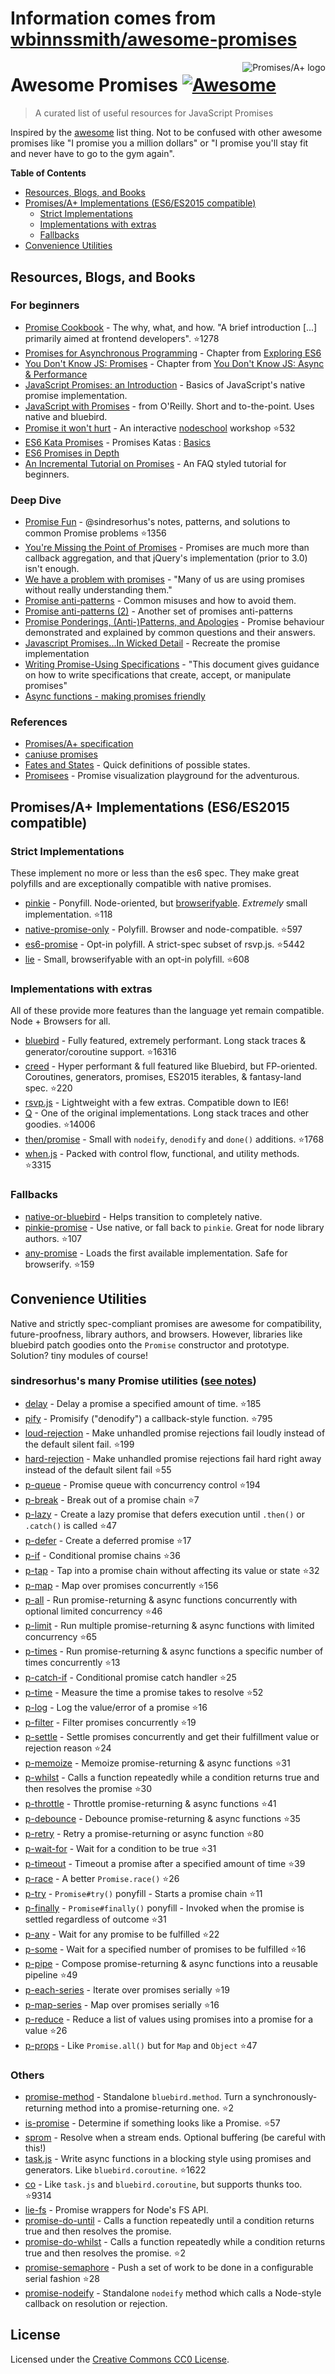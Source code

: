 # Information comes from [wbinnssmith/awesome-promises](https://github.com/wbinnssmith/awesome-promises)
<a href="https://promisesaplus.com/">
    <img src="https://promisesaplus.com/assets/logo-small.png" alt="Promises/A+ logo" align="right" />
</a>

# Awesome Promises [![Awesome](https://cdn.rawgit.com/sindresorhus/awesome/d7305f38d29fed78fa85652e3a63e154dd8e8829/media/badge.svg)](https://github.com/sindresorhus/awesome)

> A curated list of useful resources for JavaScript Promises

Inspired by the [awesome](https://github.com/sindresorhus/awesome) list thing. Not to be confused with other awesome promises like "I promise you a million dollars" or "I promise you'll stay fit and never have to go to the gym again".

**Table of Contents**

- [Resources, Blogs, and Books](#resources-blogs-and-books)
- [Promises/A+ Implementations (ES6/ES2015 compatible)](#promisesa-implementations-es6es2015-compatible)
  - [Strict Implementations](#strict-implementations)
  - [Implementations with extras](#implementations-with-extras)
  - [Fallbacks](#fallbacks)
- [Convenience Utilities](#convenience-utilities)

## Resources, Blogs, and Books

### For beginners
* [Promise Cookbook](https://github.com/mattdesl/promise-cookbook) - The why, what, and how. "A brief introduction [...] primarily aimed at frontend developers". :star:1278
* [Promises for Asynchronous Programming](http://exploringjs.com/es6/ch_promises.html) - Chapter from [Exploring ES6](http://exploringjs.com/)
* [You Don't Know JS: Promises](https://github.com/getify/You-Dont-Know-JS/blob/master/async%20&%20performance/ch3.md) - Chapter from [You Don't Know JS: Async & Performance](https://github.com/getify/You-Dont-Know-JS/tree/master/async%20%26%20performance)
* [JavaScript Promises: an Introduction](https://developers.google.com/web/fundamentals/getting-started/primers/promises) - Basics of JavaScript's native promise implementation.
* [JavaScript with Promises](http://shop.oreilly.com/product/0636920032151.do) - from O'Reilly. Short and to-the-point. Uses native and bluebird.
* [Promise it won't hurt](https://github.com/stevekane/promise-it-wont-hurt) - An interactive [nodeschool](https://nodeschool.io/) workshop :star:532
* [ES6 Kata Promises](http://es6katas.org/) - Promises Katas : [Basics](http://tddbin.com/#?kata=es6/language/promise/basics)
* [ES6 Promises in Depth](https://ponyfoo.com/articles/es6-promises-in-depth)
* [An Incremental Tutorial on Promises](http://www.sohamkamani.com/blog/2016/08/28/incremenal-tutorial-to-promises/) - An FAQ styled tutorial for beginners.

### Deep Dive
* [Promise Fun](https://github.com/sindresorhus/promise-fun) - @sindresorhus's notes, patterns, and solutions to common Promise problems :star:1356
* [You're Missing the Point of Promises](https://blog.domenic.me/youre-missing-the-point-of-promises/) - Promises are much more than callback aggregation, and that jQuery's implementation (prior to 3.0) isn't enough.
* [We have a problem with promises](https://pouchdb.com/2015/05/18/we-have-a-problem-with-promises.html) - "Many of us are using promises without really understanding them."
* [Promise anti-patterns](https://github.com/petkaantonov/bluebird/wiki/Promise-anti-patterns) - Common misuses and how to avoid them.
* [Promise anti-patterns (2)](http://taoofcode.net/promise-anti-patterns/) - Another set of promises anti-patterns
* [Promise Ponderings, (Anti-)Patterns, and Apologies](https://sdgluck.github.io/2015/08/24/promise-ponderings-patterns-apologies/) - Promise behaviour demonstrated and explained by common questions and their answers.
* [Javascript Promises...In Wicked Detail](http://www.mattgreer.org/articles/promises-in-wicked-detail/) - Recreate the promise implementation
* [Writing Promise-Using Specifications](https://www.w3.org/2001/tag/doc/promises-guide) - "This document gives guidance on how to write specifications that create, accept, or manipulate promises"
* [Async functions - making promises friendly](https://developers.google.com/web/fundamentals/getting-started/primers/async-functions)

### References
* [Promises/A+ specification](https://promisesaplus.com/)
* [caniuse promises](http://caniuse.com/#feat=promises)
* [Fates and States](https://github.com/domenic/promises-unwrapping/blob/master/docs/states-and-fates.md) - Quick definitions of possible states.
* [Promisees](https://bevacqua.github.io/promisees/) - Promise visualization playground for the adventurous.

## Promises/A+ Implementations (ES6/ES2015 compatible)

### Strict Implementations
These implement no more or less than the es6 spec. They make great polyfills and are exceptionally compatible with native promises.

* [pinkie](https://github.com/floatdrop/pinkie) - Ponyfill. Node-oriented, but [browserifyable](https://github.com/substack/node-browserify). *Extremely* small implementation. :star:118
* [native-promise-only](https://github.com/getify/native-promise-only) - Polyfill. Browser and node-compatible. :star:597
* [es6-promise](https://github.com/stefanpenner/es6-promise) - Opt-in polyfill. A strict-spec subset of rsvp.js. :star:5442
* [lie](https://github.com/calvinmetcalf/lie) - Small, browserifyable with an opt-in polyfill. :star:608

### Implementations with extras
All of these provide more features than the language yet remain compatible. Node + Browsers for all.

* [bluebird](https://github.com/petkaantonov/bluebird) - Fully featured, extremely performant. Long stack traces & generator/coroutine support. :star:16316
* [creed](https://github.com/briancavalier/creed) - Hyper performant & full featured like Bluebird, but FP-oriented. Coroutines, generators, promises, ES2015 iterables, & fantasy-land spec. :star:220
* [rsvp.js](https://github.com/tildeio/rsvp.js/) - Lightweight with a few extras. Compatible down to IE6!
* [Q](https://github.com/kriskowal/q) - One of the original implementations. Long stack traces and other goodies. :star:14006
* [then/promise](https://github.com/then/promise) - Small with `nodeify`, `denodify` and `done()` additions. :star:1768
* [when.js](https://github.com/cujojs/when) - Packed with control flow, functional, and utility methods. :star:3315


### Fallbacks
* [native-or-bluebird](https://www.npmjs.com/package/native-or-bluebird) - Helps transition to completely native.
* [pinkie-promise](https://github.com/floatdrop/pinkie-promise) - Use native, or fall back to `pinkie`. Great for node library authors. :star:107
* [any-promise](https://github.com/kevinbeaty/any-promise) - Loads the first available implementation. Safe for browserify. :star:159

## Convenience Utilities
Native and strictly spec-compliant promises are awesome for compatibility, future-proofness, library authors, and browsers. However, libraries like bluebird patch goodies onto the `Promise` constructor and prototype. Solution? tiny modules of course!

### sindresorhus's many Promise utilities ([see notes](https://github.com/sindresorhus/promise-fun))
* [delay](https://github.com/sindresorhus/delay) - Delay a promise a specified amount of time. :star:185
* [pify](https://github.com/sindresorhus/pify) - Promisify ("denodify") a callback-style function. :star:795
* [loud-rejection](https://github.com/sindresorhus/loud-rejection) - Make unhandled promise rejections fail loudly instead of the default silent fail. :star:199
* [hard-rejection](https://github.com/sindresorhus/hard-rejection) - Make unhandled promise rejections fail hard right away instead of the default silent fail :star:55
* [p-queue](https://github.com/sindresorhus/p-queue) - Promise queue with concurrency control :star:194
* [p-break](https://github.com/sindresorhus/p-break) - Break out of a promise chain :star:7
* [p-lazy](https://github.com/sindresorhus/p-lazy) - Create a lazy promise that defers execution until `.then()` or `.catch()` is called :star:47
* [p-defer](https://github.com/sindresorhus/p-defer) - Create a deferred promise :star:17
* [p-if](https://github.com/sindresorhus/p-if) - Conditional promise chains :star:36
* [p-tap](https://github.com/sindresorhus/p-tap) - Tap into a promise chain without affecting its value or state :star:32
* [p-map](https://github.com/sindresorhus/p-map) - Map over promises concurrently :star:156
* [p-all](https://github.com/sindresorhus/p-all) - Run promise-returning & async functions concurrently with optional limited concurrency :star:46
* [p-limit](https://github.com/sindresorhus/p-limit) - Run multiple promise-returning & async functions with limited concurrency :star:65
* [p-times](https://github.com/sindresorhus/p-times) - Run promise-returning & async functions a specific number of times concurrently :star:13
* [p-catch-if](https://github.com/sindresorhus/p-catch-if) - Conditional promise catch handler :star:25
* [p-time](https://github.com/sindresorhus/p-time) - Measure the time a promise takes to resolve :star:52
* [p-log](https://github.com/sindresorhus/p-log) - Log the value/error of a promise :star:16
* [p-filter](https://github.com/sindresorhus/p-filter) - Filter promises concurrently :star:19
* [p-settle](https://github.com/sindresorhus/p-settle) - Settle promises concurrently and get their fulfillment value or rejection reason :star:24
* [p-memoize](https://github.com/sindresorhus/p-memoize) - Memoize promise-returning & async functions :star:31
* [p-whilst](https://github.com/sindresorhus/p-whilst) - Calls a function repeatedly while a condition returns true and then resolves the promise :star:30
* [p-throttle](https://github.com/sindresorhus/p-throttle) - Throttle promise-returning & async functions :star:41
* [p-debounce](https://github.com/sindresorhus/p-debounce) - Debounce promise-returning & async functions :star:35
* [p-retry](https://github.com/sindresorhus/p-retry) - Retry a promise-returning or async function :star:80
* [p-wait-for](https://github.com/sindresorhus/p-wait-for) - Wait for a condition to be true :star:31
* [p-timeout](https://github.com/sindresorhus/p-timeout) - Timeout a promise after a specified amount of time :star:39
* [p-race](https://github.com/sindresorhus/p-race) - A better `Promise.race()` :star:26
* [p-try](https://github.com/sindresorhus/p-try) - `Promise#try()` ponyfill - Starts a promise chain :star:11
* [p-finally](https://github.com/sindresorhus/p-finally) - `Promise#finally()` ponyfill - Invoked when the promise is settled regardless of outcome :star:31
* [p-any](https://github.com/sindresorhus/p-any) - Wait for any promise to be fulfilled :star:22
* [p-some](https://github.com/sindresorhus/p-some) - Wait for a specified number of promises to be fulfilled :star:16
* [p-pipe](https://github.com/sindresorhus/p-pipe) - Compose promise-returning & async functions into a reusable pipeline :star:49
* [p-each-series](https://github.com/sindresorhus/p-each-series) - Iterate over promises serially :star:19
* [p-map-series](https://github.com/sindresorhus/p-map-series) - Map over promises serially :star:16
* [p-reduce](https://github.com/sindresorhus/p-reduce) - Reduce a list of values using promises into a promise for a value :star:26
* [p-props](https://github.com/sindresorhus/p-props) - Like `Promise.all()` but for `Map` and `Object` :star:47

### Others
* [promise-method](https://github.com/wbinnssmith/promise-method) - Standalone `bluebird.method`. Turn a synchronously-returning method into a promise-returning one. :star:2
* [is-promise](https://github.com/then/is-promise) - Determine if something looks like a Promise. :star:57
* [sprom](https://github.com/then/sprom) - Resolve when a stream ends. Optional buffering (be careful with this!)
* [task.js](https://github.com/mozilla/task.js) - Write async functions in a blocking style using promises and generators. Like `bluebird.coroutine`. :star:1622
* [co](https://github.com/tj/co) - Like `task.js` and `bluebird.coroutine`, but supports thunks too. :star:9314
* [lie-fs](https://www.npmjs.com/package/lie-fs) - Promise wrappers for Node's FS API.
* [promise-do-until](https://github.com/busterc/promise-do-until) - Calls a function repeatedly until a condition returns true and then resolves the promise.
* [promise-do-whilst](https://github.com/busterc/promise-do-whilst) - Calls a function repeatedly while a condition returns true and then resolves the promise. :star:2
* [promise-semaphore](https://github.com/samccone/promise-semaphore) - Push a set of work to be done in a configurable serial fashion :star:28
* [promise-nodeify](https://github.com/kevinoid/promise-nodeify) - Standalone `nodeify` method which calls a Node-style callback on resolution or rejection.

## License
Licensed under the [Creative Commons CC0 License](https://creativecommons.org/publicdomain/zero/1.0/).

